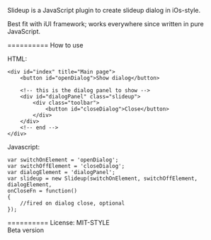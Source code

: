 Slideup is a JavaScript plugin to create slideup dialog in iOs-style.

Best fit with iUI framework; works everywhere since written in pure JavaScript.

==========
How to use  

HTML:

	<div id="index" title="Main page">
		<button id="openDialog">Show dialog</button>
		
		<!-- this is the dialog panel to show -->
		<div id="dialogPanel" class="slideup">
			<div class="toolbar">
				<button id="closeDialog">Close</button>
			</div>   	
		</div> 
		<!-- end -->   
	</div> 
	 
Javascript: 

	var switchOnElement = 'openDialog';
	var switchOffElement = 'closeDialog';
	var dialogElement = 'dialogPanel';
	var slideup = new Slideup(switchOnElement, switchOffElement, dialogElement,
	onCloseFn = function()
	{
		//fired on dialog close, optional			
	});   

==========
License: MIT-STYLE  
Beta version